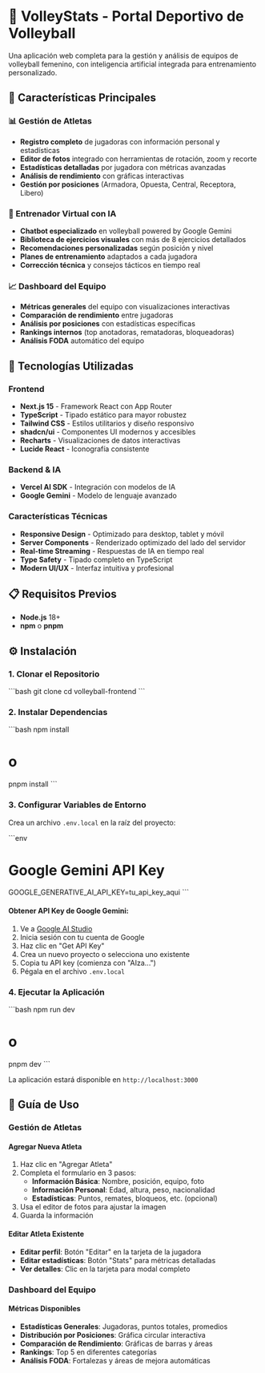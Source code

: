 # 🏐 VolleyStats - Portal Deportivo de Volleyball

Una aplicación web completa para la gestión y análisis de equipos de volleyball femenino, con inteligencia artificial integrada para entrenamiento personalizado.

## 🌟 Características Principales

### 📊 Gestión de Atletas
- **Registro completo** de jugadoras con información personal y estadísticas
- **Editor de fotos** integrado con herramientas de rotación, zoom y recorte
- **Estadísticas detalladas** por jugadora con métricas avanzadas
- **Análisis de rendimiento** con gráficas interactivas
- **Gestión por posiciones** (Armadora, Opuesta, Central, Receptora, Libero)

### 🤖 Entrenador Virtual con IA
- **Chatbot especializado** en volleyball powered by Google Gemini
- **Biblioteca de ejercicios visuales** con más de 8 ejercicios detallados
- **Recomendaciones personalizadas** según posición y nivel
- **Planes de entrenamiento** adaptados a cada jugadora
- **Corrección técnica** y consejos tácticos en tiempo real

### 📈 Dashboard del Equipo
- **Métricas generales** del equipo con visualizaciones interactivas
- **Comparación de rendimiento** entre jugadoras
- **Análisis por posiciones** con estadísticas específicas
- **Rankings internos** (top anotadoras, rematadoras, bloqueadoras)
- **Análisis FODA** automático del equipo


## 🚀 Tecnologías Utilizadas

### Frontend
- **Next.js 15** - Framework React con App Router
- **TypeScript** - Tipado estático para mayor robustez
- **Tailwind CSS** - Estilos utilitarios y diseño responsivo
- **shadcn/ui** - Componentes UI modernos y accesibles
- **Recharts** - Visualizaciones de datos interactivas
- **Lucide React** - Iconografía consistente

### Backend & IA
- **Vercel AI SDK** - Integración con modelos de IA
- **Google Gemini** - Modelo de lenguaje avanzado

### Características Técnicas
- **Responsive Design** - Optimizado para desktop, tablet y móvil
- **Server Components** - Renderizado optimizado del lado del servidor
- **Real-time Streaming** - Respuestas de IA en tiempo real
- **Type Safety** - Tipado completo en TypeScript
- **Modern UI/UX** - Interfaz intuitiva y profesional

## 📋 Requisitos Previos

- **Node.js** 18+ 
- **npm** o **pnpm**

## ⚙️ Instalación

### 1. Clonar el Repositorio
\`\`\`bash
git clone <url-del-repositorio>
cd volleyball-frontend
\`\`\`

### 2. Instalar Dependencias
\`\`\`bash
npm install
# o
pnpm install
\`\`\`

### 3. Configurar Variables de Entorno

Crea un archivo `.env.local` en la raíz del proyecto:

\`\`\`env
# Google Gemini API Key
GOOGLE_GENERATIVE_AI_API_KEY=tu_api_key_aqui
\`\`\`

#### Obtener API Key de Google Gemini:
1. Ve a [Google AI Studio](https://makersuite.google.com/app/apikey)
2. Inicia sesión con tu cuenta de Google
3. Haz clic en "Get API Key"
4. Crea un nuevo proyecto o selecciona uno existente
5. Copia tu API key (comienza con "AIza...")
6. Pégala en el archivo `.env.local`

### 4. Ejecutar la Aplicación
\`\`\`bash
npm run dev
# o
pnpm dev
\`\`\`

La aplicación estará disponible en `http://localhost:3000`

## 🎯 Guía de Uso

### Gestión de Atletas

#### Agregar Nueva Atleta
1. Haz clic en "Agregar Atleta"
2. Completa el formulario en 3 pasos:
   - **Información Básica**: Nombre, posición, equipo, foto
   - **Información Personal**: Edad, altura, peso, nacionalidad
   - **Estadísticas**: Puntos, remates, bloqueos, etc. (opcional)
3. Usa el editor de fotos para ajustar la imagen
4. Guarda la información

#### Editar Atleta Existente
- **Editar perfil**: Botón "Editar" en la tarjeta de la jugadora
- **Editar estadísticas**: Botón "Stats" para métricas detalladas
- **Ver detalles**: Clic en la tarjeta para modal completo

### Dashboard del Equipo

#### Métricas Disponibles
- **Estadísticas Generales**: Jugadoras, puntos totales, promedios
- **Distribución por Posiciones**: Gráfica circular interactiva
- **Comparación de Rendimiento**: Gráficas de barras y áreas
- **Rankings**: Top 5 en diferentes categorías
- **Análisis FODA**: Fortalezas y áreas de mejora automáticas






